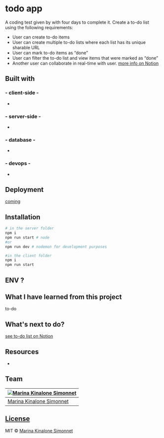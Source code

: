 # todo app
A coding test given by </salt> with four days to complete it. Create a to-do list using the following requirements:
- User can create to-do items
- User can create multiple to-do lists where each list has its unique sharable URL
- User can mark to-do items as “done”
- User can filter the to-do list and view items that were marked as “done”
- Another user can collaborate in real-time with user.
[more info on Notion](https://www.notion.so/marinakinalone/To-do-app-d3c1a1721d4f46c6b96fa447be7d96f8)

## Built with 

### - client-side -
- 
  
### - server-side -
- 

### - database -
- 

### - devops -
- 

## Deployment

[coming](https://)


## Installation

```bash
# in the server folder
npm i
npm run start # node
#or
npm run dev # nodemon for development purposes

#in the client folder
npm i
npm run start
```

## ENV ?

## What I have learned from this project
to-do

## What's next to do?
[see to-do list on Notion](https://www.notion.so/marinakinalone/To-do-app-d3c1a1721d4f46c6b96fa447be7d96f8)
## Resources

-

## Team

[![Marina Kinalone Simonnet](https://avatars.githubusercontent.com/u/63544936?v=3&s=144)](https://github.com/marinakinalone) |
---|
[Marina Kinalone Simonnet](https://github.com/marinakinalone) |

## [License](https://github.com/marinakinalone/todo-list/blob/main/LICENSE.txt)

MIT © [Marina Kinalone Simonnet](https://github.com/marinakinalone)

